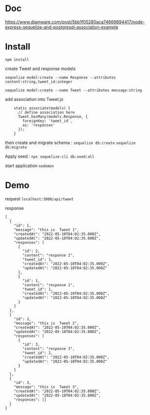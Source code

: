 # Doc 
https://www.djamware.com/post/5bb1f05280aca74669894417/node-express-sequelize-and-postgresql-association-example

# Install

`npm install`

create Tweet and response models

`sequelize model:create --name Response --attributes content:string,tweet_id:integer`

`sequelize model:create --name Tweet --attributes message:string`

add association into Tweet.js

```
    static associate(models) {
      // define association here
      Tweet.hasMany(models.Response, {
        foreignKey: 'tweet_id',
        as: 'responses'
      });
    }
```

then create and migrate schema :
`sequelize db:create`
`sequelize db:migrate`

Apply seed :
`npx sequelize-cli db:seed:all`

start application
`nodemon`

# Demo 
request 
`localhost:3000/api/tweet`

response
```
[
  {
    "id": 1,
    "message": "this is  Tweet 1",
    "createdAt": "2022-05-10T04:02:35.000Z",
    "updatedAt": "2022-05-10T04:02:35.000Z",
    "responses": [
      {
        "id": 2,
        "content": "response 2",
        "tweet_id": 1,
        "createdAt": "2022-05-10T04:02:35.000Z",
        "updatedAt": "2022-05-10T04:02:35.000Z"
      },
      {
        "id": 1,
        "content": "response 1",
        "tweet_id": 1,
        "createdAt": "2022-05-10T04:02:35.000Z",
        "updatedAt": "2022-05-10T04:02:35.000Z"
      }
    ]
  },
  {
    "id": 2,
    "message": "this is  Tweet 2",
    "createdAt": "2022-05-10T04:02:35.000Z",
    "updatedAt": "2022-05-10T04:02:35.000Z",
    "responses": [
      {
        "id": 3,
        "content": "response 3",
        "tweet_id": 2,
        "createdAt": "2022-05-10T04:02:35.000Z",
        "updatedAt": "2022-05-10T04:02:35.000Z"
      }
    ]
  },
  {
    "id": 3,
    "message": "this is  Tweet 3",
    "createdAt": "2022-05-10T04:02:35.000Z",
    "updatedAt": "2022-05-10T04:02:35.000Z",
    "responses": []
  }
]
```
